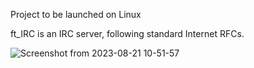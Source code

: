 Project to be launched on Linux

ft_IRC is an IRC server, following standard Internet RFCs.

![Screenshot from 2023-08-21 10-51-57](https://github.com/GuillaumeSimonet17/ft_IRC/assets/84441663/c125961f-b19e-4e4e-bdc8-2d24ff6607d6)
